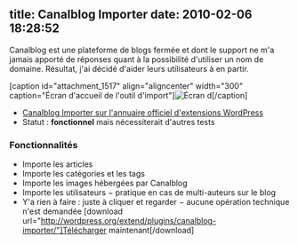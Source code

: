 title: Canalblog Importer
date: 2010-02-06 18:28:52
---

Canalblog est une plateforme de blogs fermée et dont le support ne m'a jamais apporté de réponses quant à la possibilité d'utiliser un nom de domaine. Résultat, j'ai décidé d'aider leurs utilisateurs à en partir.

<!--more-->

[caption id="attachment_1517" align="aligncenter" width="300" caption="Écran d&#39;accueil de l&#39;outil d&#39;import"]![](https://oncletom.io/images/2010/02/screenshot-1-300x123.png "Écran d")[/caption]

*   [Canalblog Importer sur l'annuaire officiel d'extensions WordPress](http://wordpress.org/extend/plugins/canalblog-importer/)
*   Statut : **fonctionnel** mais nécessiterait d'autres tests

### Fonctionnalités

*   Importe les articles
*   Importe les catégories et les tags
*   Importe les images hébergées par Canalblog
*   Importe les utilisateurs − pratique en cas de multi-auteurs sur le blog
*   Y'a rien à faire : juste à cliquer et regarder − aucune opération technique n'est demandée
[download url="http://wordpress.org/extend/plugins/canalblog-importer/"]Télécharger maintenant[/download]